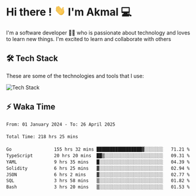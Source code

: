 # Hi there ! <img src="https://github.com/ABSphreak/ABSphreak/blob/master/gifs/Hi.gif" width="30"> I'm Akmal  💻

I'm a software developer 👨‍💻 who is passionate about technology and loves to learn new things. I'm excited to learn and collaborate with others

## 🛠️ Tech Stack

These are some of the technologies and tools that I use:

![Tech Stack](https://skillicons.dev/icons?i=typescript,nodejs,javascript,express,nest,sequelize,go,rabbitmq,python,solidity,react,vue,next,nuxtjs,webpack,vite,tailwindcss,bootstrap,css,scss,html,vercel,firebase,heroku,netlify,docker,postgresql,mongodb,redis,mysql,graphql,git,github,gitlab,vscode,figma,postman,pytorch,tensorflow,bash)

## ⚡ Waka Time
<!--START_SECTION:waka-->

```txt
From: 01 January 2024 - To: 26 April 2025

Total Time: 218 hrs 25 mins

Go                155 hrs 32 mins █████████████████▓░░░░░░░   71.21 %
TypeScript        20 hrs 20 mins  ██▒░░░░░░░░░░░░░░░░░░░░░░   09.31 %
YAML              9 hrs 35 mins   █░░░░░░░░░░░░░░░░░░░░░░░░   04.39 %
Solidity          6 hrs 25 mins   ▓░░░░░░░░░░░░░░░░░░░░░░░░   02.94 %
JSON              6 hrs 2 mins    ▓░░░░░░░░░░░░░░░░░░░░░░░░   02.77 %
SQL               3 hrs 58 mins   ▒░░░░░░░░░░░░░░░░░░░░░░░░   01.82 %
Bash              3 hrs 20 mins   ▒░░░░░░░░░░░░░░░░░░░░░░░░   01.53 %
```

<!--END_SECTION:waka-->


